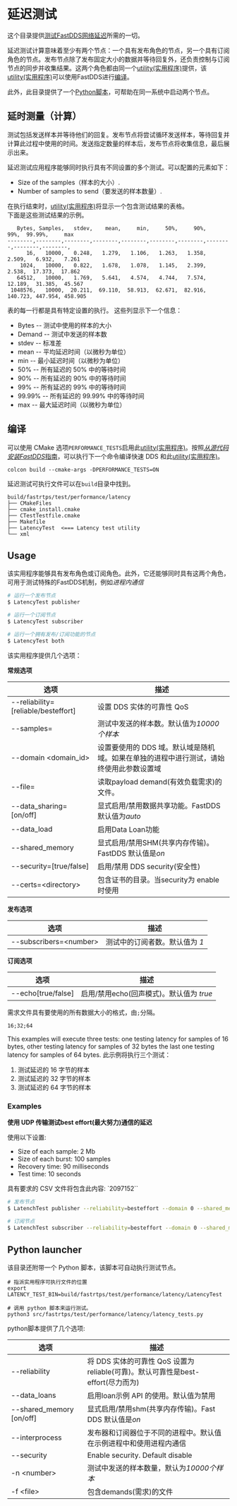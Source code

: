 # 延迟测试

这个目录提供[测试FastDDS网络延迟](latency-measure)所需的一切。

延迟测试计算意味着至少有两个节点：一个具有发布角色的节点，另一个具有订阅角色的节点。发布节点除了发布固定大小的数据并等待回复外，还负责控制与订阅节点的同步并收集结果。这两个角色都由同一个[utility(实用程序)](#usage)提供，该[utility(实用程序)](#Usage)可以使用FastDDS进行[编译](#编译)。

此外，此目录提供了一个[Python脚本](#python-launcher)，可帮助在同一系统中启动两个节点。

## 延时测量（计算）

测试包括发送样本并等待他们的回复。发布节点将尝试循环发送样本，等待回复并计算此过程中使用的时间。发送指定数量的样本后，发布节点将收集信息，最后展示出来。

延迟测试应用程序能够同时执行具有不同设置的多个测试。可以配置的元素如下：

- Size of the samples（样本的大小）.
- Number of samples to send（要发送的样本数量）.

在执行结束时，[utility(实用程序)](#usage)将显示一个包含测试结果的表格。<br>
下面是这些测试结果的示例。

```
   Bytes, Samples,   stdev,    mean,     min,     50%,     90%,     99%,  99.99%,     max
--------,--------,--------,--------,--------,--------,--------,--------,--------,--------,
      16,   10000,   0.248,   1.279,   1.106,   1.263,   1.358,   2.509,   6.932,   7.261
    1024,   10000,   0.822,   1.678,   1.078,   1.145,   2.399,   2.538,  17.373,  17.862
   64512,   10000,   1.769,   5.641,   4.574,   4.744,   7.574,  12.189,  31.385,  45.567
 1048576,   10000,  20.211,  69.110,  58.913,  62.671,  82.916, 140.723, 447.954, 458.905
```

表的每一行都是具有特定设置的执行。
这些列显示下一个信息：

* Bytes -- 测试中使用的样本的大小
* Demand -- 测试中发送的样本数
* stdev -- 标准差
* mean -- 平均延迟时间（以微秒为单位）
* min -- 最小延迟时间（以微秒为单位）
* 50% -- 所有延迟的 50% 中的等待时间
* 90% -- 所有延迟的 90% 中的等待时间
* 99% -- 所有延迟的 99% 中的等待时间
* 99.99% -- 所有延迟的 99.99% 中的等待时间
* max -- 最大延迟时间（以微秒为单位）


## 编译

可以使用 CMake 选项`PERFORMANCE_TESTS`启用此[utility(实用程序)](#usage)。按照[*从源代码安装FastDDS*指南](https://fast-dds.docs.eprosima.com/en/latest/installation/sources/sources_linux.html)，可以执行下一个命令编译快速 DDS 和此[utility(实用程序)](#usage)。

```
colcon build --cmake-args -DPERFORMANCE_TESTS=ON
```

延迟测试可执行文件可以在`build`目录中找到。

```
build/fastrtps/test/performance/latency
├── CMakeFiles
├── cmake_install.cmake
├── CTestTestfile.cmake
├── Makefile
├── LatencyTest  <=== Latency test utility
└── xml
```

## Usage

该实用程序能够具有发布角色或订阅角色。此外，它还能够同时具有这两个角色，可用于测试特殊的FastDDS机制，例如*进程内通信*

```bash
# 运行一个发布节点
$ LatencyTest publisher

# 运行一个订阅节点
$ LatencyTest subscriber

# 运行一个拥有发布/订阅功能的节点
$ LatencyTest both
```

该实用程序提供几个选项：

**常规选项**

| 选项                              | 描述                                                                                                                                |
| -                                   | -                                                                                                                                          |
| --reliability=[reliable/besteffort] | 设置 DDS 实体的可靠性 QoS                                                                                                  |
| --samples=<number>                  | 测试中发送的样本数。默认值为*10000 个样本*                                                                             |
| --domain \<domain_id>               | 设置要使用的 DDS 域。默认域是随机域。如果在单独的进程中进行测试，请始终使用此参数设置域 |
| --file=<file>                       | 读取payload demand(有效负载需求)的文件。                                                                                                          |
| --data_sharing=[on/off]             | 显式启用/禁用数据共享功能。FastDDS 默认值为*auto*                                                                 |
| --data_load                         | 启用Data Loan功能                                                                                                      |
| --shared_memory                     | 显式启用/禁用SHM(共享内存传输)。FastDDS 默认值是*on*                                                                |
| --security=[true/false]             | 启用/禁用 DDS security(安全性)                                                                                                                |
| --certs=\<directory>                | 包含证书的目录。当security为 enable时使用                                                                              |


**发布选项**

| 选项                          | 描述                                                                      |
| -                               | -                                                                                |
| --subscribers=\<number>         | 测试中的订阅者数。默认值为 *1*                              |

**订阅选项**

| 选项                          | 描述                                                                      |
| -                               | -                                                                                |
| --echo[true/false]              | 启用/禁用echo(回声模式)。默认值为 *true*                                      |


需求文件具有要使用的所有数据大小的格式，由`;`分隔。
```
16;32;64
```

This examples will execute three tests: one testing latency for samples of 16 bytes, other testing latency for samples
of 32 bytes the last one testing latency for samples of 64 bytes.
此示例将执行三个测试：<br>
1. 测试延迟的 16 字节的样本
2. 测试延迟的 32 字节的样本
3. 测试延迟的 64 字节的样本


### Examples

**使用 UDP 传输测试best effort(最大努力)通信的延迟**

使用以下设置:

- Size of each sample: 2 Mb
- Size of each burst: 100 samples
- Recovery time: 90 milliseconds
- Test time: 10 seconds

具有要求的 CSV 文件将包含此内容: `2097152``

```bash
# 发布节点
$ LatenchTest publisher --reliability=besteffort --domain 0 --shared_memory=off --file=demands.csv

# 订阅节点
$ LatenchTest subscriber --reliability=besteffort --domain 0 --shared_memory=off --file=demands.csv
```

## Python launcher

该目录还附带一个 Python 脚本，该脚本可自动执行测试节点。

```batch
# 指派实用程序可执行文件的位置
export LATENCY_TEST_BIN=build/fastrtps/test/performance/latency/LatencyTest

# 调用 python 脚本来运行测试。
python3 src/fastrtps/test/performance/latency/latency_tests.py
```

python脚本提供了几个选项:

| 选项                              | 描述                                                                                                                                |
| -                                   | -                                                                                                                                          |
| --reliability                       | 将 DDS 实体的可靠性 QoS 设置为reliable(可靠)。默认可靠性是best-effort(尽力而为)                                                |
| --data_loans                        | 启用loan示例 API 的使用。默认值为禁用                                                                                  |
| --shared_memory [on/off]            | 显式启用/禁用shm(共享内存传输)。Fast DDS 默认值是*on*                                                               |
| --interprocess                      | 发布器和订阅器位于不同的进程中。默认值在示例进程中和使用进程内通信                |
| --security                          | Enable security. Default disable                                                                                                           |
| -n \<number>                        | 测试中发送的样本数量，默认为*10000个样本*
| -f \<file>                          | 包含demands(需求)的文件                                                                                                              |
